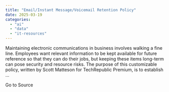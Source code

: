 ```yaml
---
title: "Email/Instant Message/Voicemail Retention Policy"
date: 2025-03-19
categories: 
  - "ai"
  - "data"
  - "it-resources"
---
```


Maintaining electronic communications in business involves walking a fine line. Employees want relevant information to be kept available for future reference so that they can do their jobs, but keeping these items long-term can pose security and resource risks. The purpose of this customizable policy, written by Scott Matteson for TechRepublic Premium, is to establish ...

Go to Source
